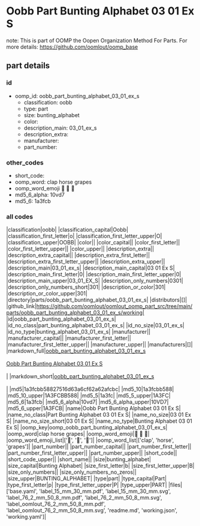# Oobb Part Bunting Alphabet 03 01 Ex S  

note: This is part of OOMP the Oopen Organization Method For Parts. For more details: https://github.com/oomlout/oomp_base

##  part details





### id
* oomp_id: oobb_part_bunting_alphabet_03_01_ex_s
  * classification: oobb
  * type: part
  * size: bunting_alphabet
  * color: 
  * description_main: 03_01_ex_s
  * description_extra: 
  * manufacturer: 
  * part_number: 

### other_codes
* short_code: 
* oomp_word: clap horse grapes
* oomp_word_emoji :clap: :horse: :grapes:
* md5_6_alpha: 10vd7
* md5_6: 1a3fcb

### all codes 
|classification|oobb|
|classification_capital|Oobb|
|classification_first_letter|o|
|classification_first_letter_upper|O|
|classification_upper|OOBB|
|color||
|color_capital||
|color_first_letter||
|color_first_letter_upper||
|color_upper||
|description_extra||
|description_extra_capital||
|description_extra_first_letter||
|description_extra_first_letter_upper||
|description_extra_upper||
|description_main|03_01_ex_s|
|description_main_capital|03 01 Ex S|
|description_main_first_letter|0|
|description_main_first_letter_upper|0|
|description_main_upper|03_01_EX_S|
|description_only_numbers|0301|
|description_only_numbers_short|301|
|description_or_color|301|
|description_or_color_upper|301|
|directory|parts/oobb_part_bunting_alphabet_03_01_ex_s|
|distributors|[]|
|github_link|https://github.com/oomlout/oomlout_oomp_part_src/tree/main/parts/oobb_part_bunting_alphabet_03_01_ex_s/working|
|id|oobb_part_bunting_alphabet_03_01_ex_s|
|id_no_class|part_bunting_alphabet_03_01_ex_s|
|id_no_size|03_01_ex_s|
|id_no_type|bunting_alphabet_03_01_ex_s|
|manufacturer||
|manufacturer_capital||
|manufacturer_first_letter||
|manufacturer_first_letter_upper||
|manufacturer_upper||
|manufacturers|[]|
|markdown_full|[oobb_part_bunting_alphabet_03_01_ex_s](https://github.com/oomlout/oomlout_oomp_part_src/tree/main/parts/oobb_part_bunting_alphabet_03_01_ex_s/working)<br>[](https://github.com/oomlout/oomlout_oomp_part_src/tree/main/parts/oobb_part_bunting_alphabet_03_01_ex_s/working)<br>[Oobb Part Bunting Alphabet 03 01 Ex S](https://github.com/oomlout/oomlout_oomp_part_src/tree/main/parts/oobb_part_bunting_alphabet_03_01_ex_s/working)<br><br>|
|markdown_short|[oobb_part_bunting_alphabet_03_01_ex_s](https://github.com/oomlout/oomlout_oomp_part_src/tree/main/parts/oobb_part_bunting_alphabet_03_01_ex_s/working)<br><br>|
|md5|1a3fcbb58827516d63a6cf62a62afcbc|
|md5_10|1a3fcbb588|
|md5_10_upper|1A3FCBB588|
|md5_5|1a3fc|
|md5_5_upper|1A3FC|
|md5_6|1a3fcb|
|md5_6_alpha|10vd7|
|md5_6_alpha_upper|10VD7|
|md5_6_upper|1A3FCB|
|name|Oobb Part Bunting Alphabet 03 01 Ex S|
|name_no_class|Part Bunting Alphabet 03 01 Ex S|
|name_no_size|03 01 Ex S|
|name_no_size_short|03 01 Ex S|
|name_no_type|Bunting Alphabet 03 01 Ex S|
|oomp_key|oomp_oobb_part_bunting_alphabet_03_01_ex_s|
|oomp_word|clap horse grapes|
|oomp_word_emoji|:clap: :horse: :grapes:|
|oomp_word_emoji_list|[':clap:', ':horse:', ':grapes:']|
|oomp_word_list|['clap', 'horse', 'grapes']|
|part_number||
|part_number_capital||
|part_number_first_letter||
|part_number_first_letter_upper||
|part_number_upper||
|short_code||
|short_code_upper||
|short_name||
|size|bunting_alphabet|
|size_capital|Bunting Alphabet|
|size_first_letter|b|
|size_first_letter_upper|B|
|size_only_numbers||
|size_only_numbers_no_zeros||
|size_upper|BUNTING_ALPHABET|
|type|part|
|type_capital|Part|
|type_first_letter|p|
|type_first_letter_upper|P|
|type_upper|PART|
|files|['base.yaml', 'label_15_mm_30_mm.pdf', 'label_15_mm_30_mm.svg', 'label_76_2_mm_50_8_mm.pdf', 'label_76_2_mm_50_8_mm.svg', 'label_oomlout_76_2_mm_50_8_mm.pdf', 'label_oomlout_76_2_mm_50_8_mm.svg', 'readme.md', 'working.json', 'working.yaml']|
